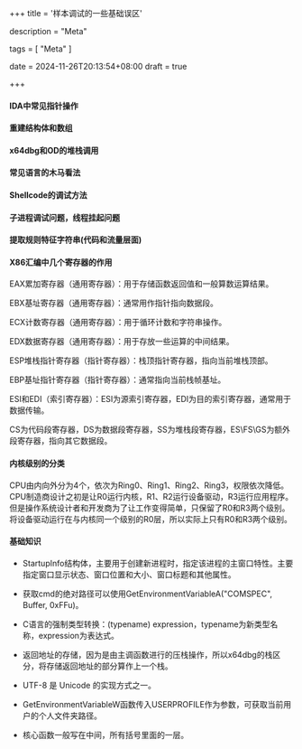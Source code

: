 +++
title = '样本调试的一些基础误区'

description = "Meta"

tags = [ "Meta" ]

date = 2024-11-26T20:13:54+08:00
draft = true

+++

#### IDA中常见指针操作

#### 重建结构体和数组

#### x64dbg和OD的堆栈调用

#### 常见语言的木马看法

#### Shellcode的调试方法

#### 子进程调试问题，线程挂起问题

#### 提取规则特征字符串(代码和流量层面)

#### X86汇编中几个寄存器的作用

EAX累加寄存器（通用寄存器）：用于存储函数返回值和一般算数运算结果。

EBX基址寄存器（通用寄存器）：通常用作指针指向数据段。

ECX计数寄存器（通用寄存器）：用于循环计数和字符串操作。

EDX数据寄存器（通用寄存器）：用于存放一些运算的中间结果。

ESP堆栈指针寄存器（指针寄存器）：栈顶指针寄存器，指向当前堆栈顶部。

EBP基址指针寄存器（指针寄存器）：通常指向当前栈帧基址。

ESI和EDI（索引寄存器）：ESI为源索引寄存器，EDI为目的索引寄存器，通常用于数据传输。

CS为代码段寄存器，DS为数据段寄存器，SS为堆栈段寄存器，ES\FS\GS为额外段寄存器，指向其它数据段。

#### 内核级别的分类

CPU由内向外分为4个，依次为Ring0、Ring1、Ring2、Ring3，权限依次降低。CPU制造商设计之初是让R0运行内核，R1、R2运行设备驱动，R3运行应用程序。但是操作系统设计者和开发商为了让工作变得简单，只保留了R0和R3两个级别。将设备驱动运行在与内核同一个级别的R0层，所以实际上只有R0和R3两个级别。

#### 基础知识

- StartupInfo结构体，主要用于创建新进程时，指定该进程的主窗口特性。主要指定窗口显示状态、窗口位置和大小、窗口标题和其他属性。
- 获取cmd的绝对路径可以使用GetEnvironmentVariableA("COMSPEC", Buffer, 0xFFu)。
- C语言的强制类型转换：(typename)  expression，typename为新类型名称，expression为表达式。
- 返回地址的存储，因为是由主调函数进行的压栈操作，所以x64dbg的栈区分，将存储返回地址的部分算作上一个栈。
- UTF-8 是 Unicode 的实现方式之一。

- GetEnvironmentVariableW函数传入USERPROFILE作为参数，可获取当前用户的个人文件夹路径。
- 核心函数一般写在中间，所有括号里面的一层。
